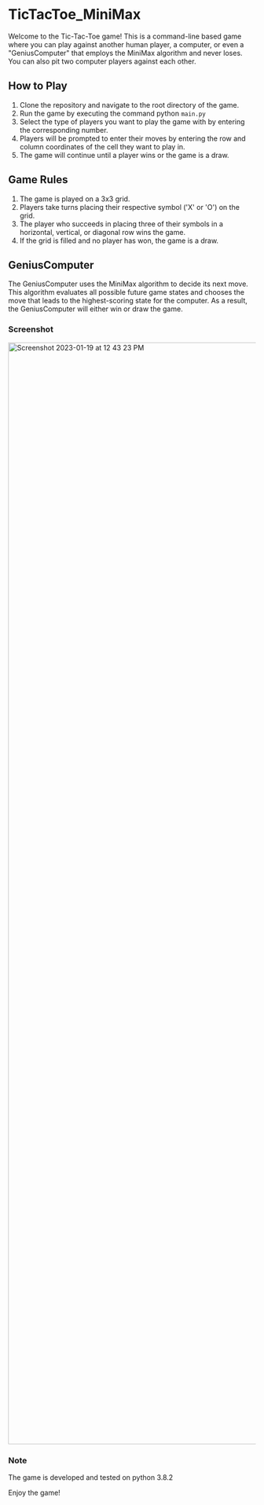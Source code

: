 # TicTacToe_MiniMax

Welcome to the Tic-Tac-Toe game! This is a command-line based game where you can play against another human player, a computer, or even a "GeniusComputer" that employs the MiniMax algorithm and never loses. You can also pit two computer players against each other.

## How to Play
1. Clone the repository and navigate to the root directory of the game.
2. Run the game by executing the command python `main.py`
3. Select the type of players you want to play the game with by entering the corresponding number.
4. Players will be prompted to enter their moves by entering the row and column coordinates of the cell they want to play in.
5. The game will continue until a player wins or the game is a draw.

## Game Rules
1. The game is played on a 3x3 grid.
2. Players take turns placing their respective symbol ('X' or 'O') on the grid.
3. The player who succeeds in placing three of their symbols in a horizontal, vertical, or diagonal row wins the game.
4. If the grid is filled and no player has won, the game is a draw.

## GeniusComputer
The GeniusComputer uses the MiniMax algorithm to decide its next move. This algorithm evaluates all possible future game states and chooses the move that leads to the highest-scoring state for the computer. As a result, the GeniusComputer will either win or draw the game.

### Screenshot
<img width="2243" alt="Screenshot 2023-01-19 at 12 43 23 PM" src="https://user-images.githubusercontent.com/114593746/213521056-b6984ea8-ca79-4778-a25e-5b9625adc607.png">

### Note
The game is developed and tested on python 3.8.2

Enjoy the game!
